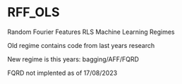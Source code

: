 # RFF_OLS
Random Fourier Features RLS Machine Learning Regimes

Old regime contains code from last years research

New regime is this years: bagging/AFF/FQRD

FQRD not implented as of 17/08/2023
